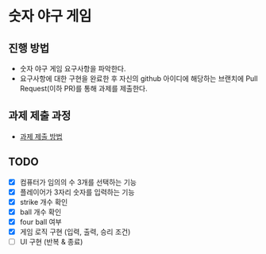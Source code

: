 # 숫자 야구 게임

## 진행 방법

* 숫자 야구 게임 요구사항을 파악한다.
* 요구사항에 대한 구현을 완료한 후 자신의 github 아이디에 해당하는 브랜치에 Pull Request(이하 PR)를 통해 과제를 제출한다.

## 과제 제출 과정

* [과제 제출 방법](https://github.com/next-step/nextstep-docs/tree/master/precourse)

## TODO

*[x] 컴퓨터가 임의의 수 3개를 선택하는 기능
*[x] 플레이어가 3자리 숫자를 입력하는 기능
*[x] strike 개수 확인
*[x] ball 개수 확인
*[x] four ball 여부
*[x] 게임 로직 구현 (입력, 출력, 승리 조건)
*[ ] UI 구현 (반복 & 종료)
